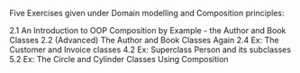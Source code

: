 Five Exercises given under Domain modelling and Composition principles:

2.1 An Introduction to OOP Composition by Example - the Author and Book Classes
2.2 (Advanced) The Author and Book Classes Again
2.4 Ex: The Customer and Invoice classes
4.2 Ex: Superclass Person and its subclasses
5.2 Ex: The Circle and Cylinder Classes Using Composition
